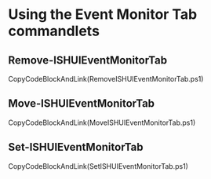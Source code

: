 # Using the Event Monitor Tab commandlets

##  Remove-ISHUIEventMonitorTab
CopyCodeBlockAndLink(RemoveISHUIEventMonitorTab.ps1)

##  Move-ISHUIEventMonitorTab
CopyCodeBlockAndLink(MoveISHUIEventMonitorTab.ps1)

##  Set-ISHUIEventMonitorTab
CopyCodeBlockAndLink(SetISHUIEventMonitorTab.ps1)